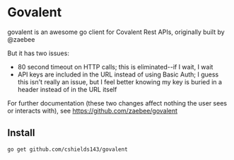# Govalent

govalent is an awesome go client for Covalent Rest APIs, originally built by @zaebee

But it has two issues:

- 80 second timeout on HTTP calls; this is eliminated--if I wait, I wait
- API keys are included in the URL instead of using Basic Auth; I guess this isn't really an issue, but I feel better knowing my key is buried in a header instead of in the URL itself

For further documentation (these two changes affect nothing the user sees or interacts with), see https://github.com/zaebee/govalent

## Install

```sh
go get github.com/cshields143/govalent
```
